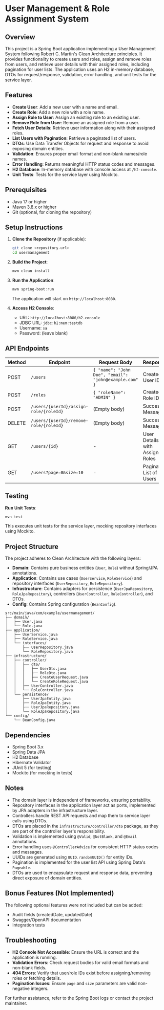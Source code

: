 # User Management & Role Assignment System

## Overview
This project is a Spring Boot application implementing a User Management System following Robert C. Martin's Clean Architecture principles. It provides functionality to create users and roles, assign and remove roles from users, and retrieve user details with their assigned roles, including pagination for user lists. The application uses an H2 in-memory database, DTOs for request/response, validation, error handling, and unit tests for the service layer.

## Features
- **Create User**: Add a new user with a name and email.
- **Create Role**: Add a new role with a role name.
- **Assign Role to User**: Assign an existing role to an existing user.
- **Remove Role from User**: Remove an assigned role from a user.
- **Fetch User Details**: Retrieve user information along with their assigned roles.
- **List Users with Pagination**: Retrieve a paginated list of users.
- **DTOs**: Use Data Transfer Objects for request and response to avoid exposing domain entities.
- **Validation**: Ensures proper email format and non-blank names/role names.
- **Error Handling**: Returns meaningful HTTP status codes and messages.
- **H2 Database**: In-memory database with console access at `/h2-console`.
- **Unit Tests**: Tests for the service layer using Mockito.

## Prerequisites
- Java 17 or higher
- Maven 3.8.x or higher
- Git (optional, for cloning the repository)

## Setup Instructions
1. **Clone the Repository** (if applicable):
   ```bash
   git clone <repository-url>
   cd usermanagement
   ```

2. **Build the Project**:
   ```bash
   mvn clean install
   ```

3. **Run the Application**:
   ```bash
   mvn spring-boot:run
   ```
   The application will start on `http://localhost:8080`.

4. **Access H2 Console**:
   - URL: `http://localhost:8080/h2-console`
   - JDBC URL: `jdbc:h2:mem:testdb`
   - Username: `sa`
   - Password: (leave blank)

## API Endpoints
| Method | Endpoint                        | Request Body                                   | Response                             |
|--------|---------------------------------|------------------------------------------------|--------------------------------------|
| POST   | `/users`                        | `{ "name": "John Doe", "email": "john@example.com" }` | Created User ID                     |
| POST   | `/roles`                        | `{ "roleName": "ADMIN" }`                      | Created Role ID                     |
| POST   | `/users/{userId}/assign-role/{roleId}` | (Empty body)                                   | Success Message                     |
| DELETE | `/users/{userId}/remove-role/{roleId}` | (Empty body)                                   | Success Message                     |
| GET    | `/users/{id}`                   | -                                              | User Details with Assigned Roles    |
| GET    | `/users?page=0&size=10`         | -                                              | Paginated List of Users             |

## Testing
**Run Unit Tests**:
```bash
mvn test
```
This executes unit tests for the service layer, mocking repository interfaces using Mockito.

## Project Structure
The project adheres to Clean Architecture with the following layers:
- **Domain**: Contains pure business entities (`User`, `Role`) without Spring/JPA annotations.
- **Application**: Contains use cases (`UserService`, `RoleService`) and repository interfaces (`UserRepository`, `RoleRepository`).
- **Infrastructure**: Contains adapters for persistence (`UserJpaRepository`, `RoleJpaRepository`), controllers (`UserController`, `RoleController`), and DTOs.
- **Config**: Contains Spring configuration (`BeanConfig`).

```
src/main/java/com/example/usermanagement/
├── domain/
│   ├── User.java
│   └── Role.java
├── application/
│   ├── UserService.java
│   ├── RoleService.java
│   └── interfaces/
│       ├── UserRepository.java
│       └── RoleRepository.java
├── infrastructure/
│   ├── controller/
│   │   ├── dto/
│   │   │   ├── UserDto.java
│   │   │   ├── RoleDto.java
│   │   │   ├── CreateUserRequest.java
│   │   │   └── CreateRoleRequest.java
│   │   ├── UserController.java
│   │   └── RoleController.java
│   └── persistence/
│       ├── UserJpaEntity.java
│       ├── RoleJpaEntity.java
│       ├── UserJpaRepository.java
│       └── RoleJpaRepository.java
└── config/
    └── BeanConfig.java
```

## Dependencies
- Spring Boot 3.x
- Spring Data JPA
- H2 Database
- Hibernate Validator
- JUnit 5 (for testing)
- Mockito (for mocking in tests)

## Notes
- The domain layer is independent of frameworks, ensuring portability.
- Repository interfaces in the application layer act as ports, implemented by JPA adapters in the infrastructure layer.
- Controllers handle REST API requests and map them to service layer calls using DTOs.
- DTOs are placed in the `infrastructure/controller/dto` package, as they are part of the controller layer's responsibility.
- Validation is implemented using `@Valid`, `@NotBlank`, and `@Email` annotations.
- Error handling uses `@ControllerAdvice` for consistent HTTP status codes and messages.
- UUIDs are generated using `UUID.randomUUID()` for entity IDs.
- Pagination is implemented for the user list API using Spring Data's `Pageable`.
- DTOs are used to encapsulate request and response data, preventing direct exposure of domain entities.

## Bonus Features (Not Implemented)
The following optional features were not included but can be added:
- Audit fields (createdDate, updatedDate)
- Swagger/OpenAPI documentation
- Integration tests

## Troubleshooting
- **H2 Console Not Accessible**: Ensure the URL is correct and the application is running.
- **Validation Errors**: Check request bodies for valid email formats and non-blank fields.
- **404 Errors**: Verify that user/role IDs exist before assigning/removing roles or fetching details.
- **Pagination Issues**: Ensure `page` and `size` parameters are valid non-negative integers.

For further assistance, refer to the Spring Boot logs or contact the project maintainer.